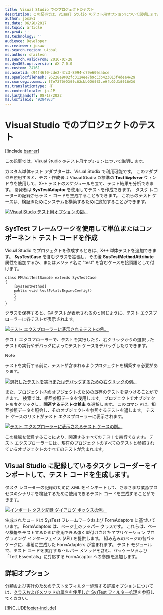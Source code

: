 ```yaml
---
title: Visual Studio でのプロジェクトのテスト
description: この記事では、Visual Studio のテスト用オプションについて説明します。
author: josaw1
ms.date: 06/20/2017
ms.topic: article
ms.prod: ''
ms.technology: ''
audience: Developer
ms.reviewer: josaw
ms.search.region: Global
ms.author: shailesn
ms.search.validFrom: 2016-02-28
ms.dyn365.ops.version: AX 7.0.0
ms.custom: 24161
ms.assetid: d94f46f0-cde2-47c3-8994-c79e609eabce
ms.openlocfilehash: 96228e9002fc3124ee7b9c33b423013f4dea4e29
ms.sourcegitcommit: 87e727005399c82cbb6509f5ce9fb33d18928d30
ms.translationtype: HT
ms.contentlocale: ja-JP
ms.lasthandoff: 08/12/2022
ms.locfileid: "9284953"
---
```

# <a name="test-projects-in-visual-studio"></a>Visual Studio でのプロジェクトのテスト

[!include [banner](../includes/banner.md)]

この記事では、Visual Studio のテスト用オプションについて説明します。

カスタム単体テスト アダプターは、Visual Studio で利用可能です。 このアダプタを使用すると、テスト作成者は Visual Studio の標準の **Test Explorer** ウィンドウを使用して、X++ テストのスケジュールを立て、テスト結果を分析できます。 開発者は **SysTestAdaptor** を使用してテストを作成できます。 タスク レコーダーの記録からテスト コードを生成することもできます。 これらのテスト ケースは、検証のためにシステムを構築するために追加することができます。 

[![Visual Studio テスト用オプションの図。](./media/1_support.png)](./media/1_support.png)

## <a name="author-unitcomponent-test-code-by-using-the-systest-framework"></a>SysTest フレームワークを使用して単位またはコンポーネント テスト コードを作成
Visual Studio でプロジェクトを作成するときは、X++ 単体テストを追加できます。 **SysTestCase** を含むクラスを拡張し、その後 **SysTestMethodAttribute** 属性を追加するか、またはメソッド名に "test" を含むケースを接頭語として付けます。

```xpp
class FMUnitTestSample extends SysTestCase
{
    [SysTestMethod]
    public void testTotalsEngineConfig()
    {
    }
}
```

クラスを保存すると、C\# テストが表示されるのと同じように、テスト エクスプローラーに各テストが表示されます。 

[![テスト エクスプローラーに表示されるテストの例。](./media/2_support.png)](./media/2_support.png) 

テスト エクスプローラーで、テストを実行したり、右クリックからの選択したテストの実行やデバッグによってテスト ケースをデバッグしたりできます。 

> [!NOTE]
> テストを実行する前に、テストが含まれるようプロジェクトを構築する必要があります。 

[![選択したテストを実行またはデバッグするための右クリックの例。](./media/3_support.png)](./media/3_support.png) 

また、プロジェクト内のオブジェクトのための既存のテストを見つけることができます。 検索では、相互参照データを使用します。 プロジェクトでオブジェクトを右クリックし、**関連するテストの検出** を選択します。 このコマンドは、相互参照データを照会し、そのオブジェクトを参照するテストを返します。 テスト ケースのリストがテスト エクスプローラーに表示されます。 

[![テスト エクスプローラーに表示されるテスト ケースの例。](./media/4_support.png)](./media/4_support.png) 

この機能を使用することにより、関連するすべてのテストを実行できます。 テスト エクスプローラーには、現在のプロジェクトのすべてのテストと参照されているオブジェクトのすべてのテストが含まれます。

## <a name="generate-test-code-by-importing-task-recorder-recordings-into-visual-studio"></a>Visual Studio に記録しているタスク レコーダーをインポートして、テスト コードを生成します。
タスク レコーダーの記録のために XML をインポートして、さまざまな業務プロセスのシナリオを検証するために使用できるテスト コードを生成することができます。 

[![インポート タスク記録 ダイアログ ボックスの例。](./media/5_support.png)](./media/5_support.png) 

生成されたコードは SysTest フレームワークおよび FormAdaptors に基づいています。 FormAdaptors は、ページ上のラッパー クラスです。 これらは、ページ機能をテストするために使用できる強く型付けされたアプリケーション プログラミング インターフェイス (API) を提供します。 組み込みのページの各パッケージに、事前に生成した FormAdapters が含まれます。 テスト モジュールで、テスト コードを実行するヘルパー メソッドを含む、パッケージおよび「Test Essentials」に対応する FormAdaptor への参照を追加します。

## <a name="advanced-options"></a>詳細オプション

分類および実行のためのテストをフィルター処理する詳細オプションについては、[クラスおよびメソッドの属性を使用した SysTest フィルター処理](systest-filtering.md)を参照してください。


[!INCLUDE[footer-include](../../../includes/footer-banner.md)]
